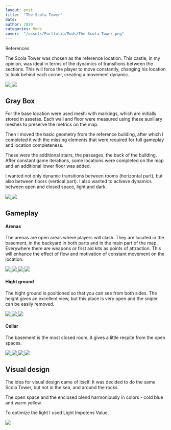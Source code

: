 ```yaml
---
layout: post
title:  "The Scola Tower"
date:   
author: 2020
categories: Mods
cover:  "/assets/Portfolio/Mods/The Scola Tower.png"
---
```


References

The Scola Tower was chosen as the reference location. This castle, in my opinion, was ideal in terms of the dynamics of transitions between the sections. This will force the player to move constantly, changing his location to look behind each corner, creating a movement dynamic.

<a href="/assets/Portfolio/Mods/UT_The_Scola_Tower/Refs/Ref1.jpg" data-lightbox="refs" data-title="Refs">
  <img src="/assets/Portfolio/Mods/UT_The_Scola_Tower/Refs/Ref1.jpg">
</a>
<a href="/assets/Portfolio/Mods/UT_The_Scola_Tower/Refs/Ref2_cut.jpg" data-lightbox="refs" data-title="Refs">
  <img src="/assets/Portfolio/Mods/UT_The_Scola_Tower/Refs/Ref2_cut.jpg">
</a>

<h2>Gray Box</h2>

For the base location were used meshi with markings, which are initially stored in assetas. Each wall and floor were measured using these auxiliary meshes to preserve the metrics on the map.


Then I moved the basic geometry from the reference building, after which I completed it with the missing elements that were required for full gameplay and location completeness.


These were the additional stairs, the passages, the back of the building. After constant game iterations, some locations were completed on the map and an additional lower floor was added.


I wanted not only dynamic transitions between rooms (horizontal part), but also between floors (vertical part). I also wanted to achieve dynamics between open and closed space, light and dark. 

<a href="/assets/Portfolio/Mods/UT_The_Scola_Tower/Gray_Box/GB1.png" data-lightbox="GB" data-title="GB">
  <img src="/assets/Portfolio/Mods/UT_The_Scola_Tower/Gray_Box/GB1.png">
</a>
<a href="/assets/Portfolio/Mods/UT_The_Scola_Tower/Gray_Box/GB2.png" data-lightbox="GB" data-title="GB">
  <img src="/assets/Portfolio/Mods/UT_The_Scola_Tower/Gray_Box/GB2.png">
</a>

<h2>Gameplay</h2>

<h4>Arenas</h4>

The arenas are open areas where players will clash. They are located in the basement, in the backyard in both parts and in the main part of the map. Everywhere there are weapons or first aid kits as points of attraction.  This will enhance the effect of flow and motivation of constant movement on the location.

<a href="/assets/Portfolio/Mods/UT_The_Scola_Tower/Main.png" data-lightbox="GB" data-title="GB">
  <img src="/assets/Portfolio/Mods/UT_The_Scola_Tower/Main.png">
</a>
<a href="/assets/Portfolio/Mods/UT_The_Scola_Tower/gif/Arena1.gif" data-lightbox="GB" data-title="GB">
  <img src="/assets/Portfolio/Mods/UT_The_Scola_Tower/gif/Arena1.gif">
</a>
<a href="/assets/Portfolio/Mods/UT_The_Scola_Tower/Arena2.png" data-lightbox="GB" data-title="GB">
  <img src="/assets/Portfolio/Mods/UT_The_Scola_Tower/Arena2.png">
</a>
<a href="/assets/Portfolio/Mods/UT_The_Scola_Tower/gif/Arena3.gif" data-lightbox="GB" data-title="GB">
  <img src="/assets/Portfolio/Mods/UT_The_Scola_Tower/gif/Arena3.gif">
</a>

<h4>Hight ground</h4>

The hight ground is positioned so that you can see from both sides. The height gives an excellent view, but this place is very open and the sniper can be easily removed.

<a href="/assets/Portfolio/Mods/UT_The_Scola_Tower/HG1.png" data-lightbox="HG" data-title="HG">
  <img src="/assets/Portfolio/Mods/UT_The_Scola_Tower/HG1.png">
</a>
<a href="/assets/Portfolio/Mods/UT_The_Scola_Tower/HG2.png" data-lightbox="HG" data-title="HG">
  <img src="/assets/Portfolio/Mods/UT_The_Scola_Tower/HG2.png">
</a>
<a href="/assets/Portfolio/Mods/UT_The_Scola_Tower/gif/HG.gif" data-lightbox="GB" data-title="GB">
  <img src="/assets/Portfolio/Mods/UT_The_Scola_Tower/gif/HG.gif">
</a>

<h4>Cellar</h4>

The basement is the most closed room, it gives a little respite from the open spaces. 

<a href="/assets/Portfolio/Mods/UT_The_Scola_Tower/Cellar1.png" data-lightbox="HG" data-title="HG">
  <img src="/assets/Portfolio/Mods/UT_The_Scola_Tower/Cellar1.png">
</a>
<a href="/assets/Portfolio/Mods/UT_The_Scola_Tower/Cellar2.png" data-lightbox="HG" data-title="HG">
  <img src="/assets/Portfolio/Mods/UT_The_Scola_Tower/Cellar2.png">
</a>
<a href="/assets/Portfolio/Mods/UT_The_Scola_Tower/gif/Bsm1.gif" data-lightbox="GB" data-title="GB">
  <img src="/assets/Portfolio/Mods/UT_The_Scola_Tower/gif/Bsm1.gif">
</a>
<a href="/assets/Portfolio/Mods/UT_The_Scola_Tower/gif/Bsm2.gif" data-lightbox="GB" data-title="GB">
  <img src="/assets/Portfolio/Mods/UT_The_Scola_Tower/gif/Bsm2.gif">
</a>

<h2>Visual design</h2>

The idea for visual design came of itself. It was decided to do the same Scola Tower, but not in the sea, and around the rocks.

The open space and the enclosed blend harmoniously in colors - cold blue and warm yellow.

To optimize the light I used Light Impotens Value. 

<a href="/assets/Portfolio/Mods/UT_The_Scola_Tower/VD1.png" data-lightbox="HG" data-title="HG">
  <img src="/assets/Portfolio/Mods/UT_The_Scola_Tower/VD1.png">
</a>
